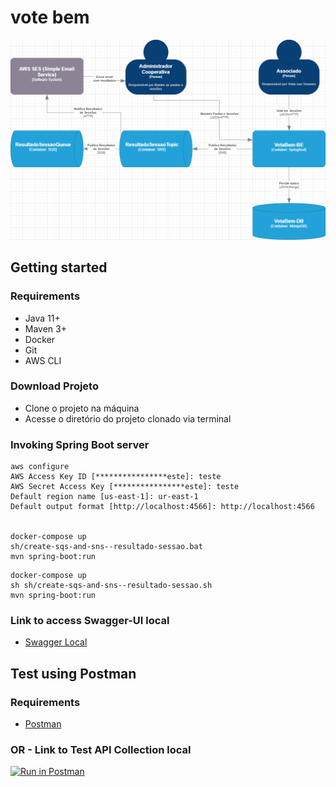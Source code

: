 # vote bem
![C4 Model - L1 Containner](/src/main/resources/doc/containners-c4.png)

## Getting started
### Requirements
* Java 11+
* Maven 3+
* Docker
* Git
* AWS CLI

### Download Projeto
* Clone o projeto na máquina
* Acesse o diretório do projeto clonado via terminal
### Invoking Spring Boot server
```windows
aws configure
AWS Access Key ID [****************este]: teste
AWS Secret Access Key [****************este]: teste
Default region name [us-east-1]: ur-east-1
Default output format [http://localhost:4566]: http://localhost:4566


docker-compose up
sh/create-sqs-and-sns--resultado-sessao.bat
mvn spring-boot:run
```
```linux
docker-compose up
sh sh/create-sqs-and-sns--resultado-sessao.sh
mvn spring-boot:run
```

### Link to access Swagger-UI local
- [Swagger Local](http://localhost:8080/vote-bem/swagger-ui)

## Test using Postman
### Requirements
* [Postman](https://www.postman.com/downloads/)

### OR - Link to Test API Collection local
[![Run in Postman](https://run.pstmn.io/button.svg)](https://app.getpostman.com/run-collection/21826072-26c31fa2-8887-4f5a-9853-6dbbfd32c004?action=collection%2Ffork&source=rip_markdown&collection-url=entityId%3D21826072-26c31fa2-8887-4f5a-9853-6dbbfd32c004%26entityType%3Dcollection%26workspaceId%3Db3ef8f7a-4700-4724-904c-9ef6e16d7a58)